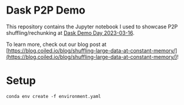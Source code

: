 # Dask P2P Demo

This repository contains the Jupyter notebook I used to showcase P2P shuffling/rechunking at [Dask Demo Day 2023-03-16](https://github.com/dask/community/issues/311).

To learn more, check out our blog post at [https://blog.coiled.io/blog/shuffling-large-data-at-constant-memory/](https://blog.coiled.io/blog/shuffling-large-data-at-constant-memory/)!

# Setup
```
conda env create -f environment.yaml
```

